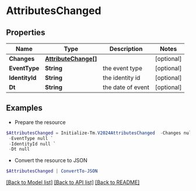 # AttributesChanged
## Properties

Name | Type | Description | Notes
------------ | ------------- | ------------- | -------------
**Changes** | [**AttributeChange[]**](AttributeChange.md) |  | [optional] 
**EventType** | **String** | the event type | [optional] 
**IdentityId** | **String** | the identity id | [optional] 
**Dt** | **String** | the date of event | [optional] 

## Examples

- Prepare the resource
```powershell
$AttributesChanged = Initialize-Tm.V2024AttributesChanged  -Changes null `
 -EventType null `
 -IdentityId null `
 -Dt null
```

- Convert the resource to JSON
```powershell
$AttributesChanged | ConvertTo-JSON
```

[[Back to Model list]](../README.md#documentation-for-models) [[Back to API list]](../README.md#documentation-for-api-endpoints) [[Back to README]](../README.md)

